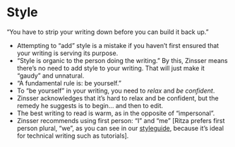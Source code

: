 # Style

“You have to strip your writing down before you can build it back up.”

* Attempting to “add” style is a mistake if you haven’t first ensured that your writing is serving its purpose.
* “Style is organic to the person doing the writing.” By this, Zinsser means there’s no need to add style to your writing. That will just make it “gaudy” and unnatural.
* “A fundamental rule is: be yourself.”
* To “be yourself” in your writing, you need to *relax* and *be confident*.
* Zinsser acknowledges that it’s hard to relax and be confident, but the remedy he suggests is to begin… and then to edit.
* The best writing to read is warm, as in the opposite of “impersonal”.
* Zinsser recommends using first person: “I” and “me” [Ritza prefers first person plural, “we”, as you can see in our [styleguide](https://styleguide.ritza.co/ritza%27s-writing-rules/Style/#voice-and-tone), because it’s ideal for technical writing such as tutorials].
